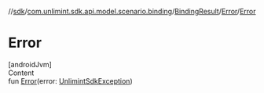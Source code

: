 //[sdk](../../../../index.md)/[com.unlimint.sdk.api.model.scenario.binding](../../index.md)/[BindingResult](../index.md)/[Error](index.md)/[Error](-error.md)



# Error  
[androidJvm]  
Content  
fun [Error](-error.md)(error: [UnlimintSdkException](../../../com.unlimint.sdk.api.exceptions/-unlimint-sdk-exception/index.md))  



